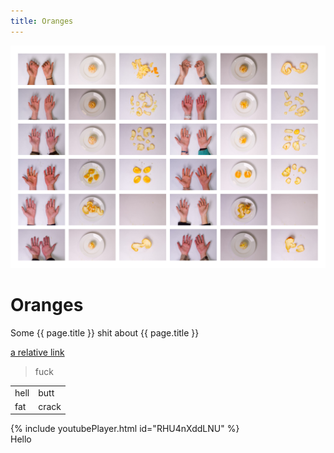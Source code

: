 ```yaml
---
title: Oranges
---
```


![](/assets/images/oranges/oranges.jpg)

# Oranges

Some {{ page.title }} shit about {{ page.title }}

[a relative link](another-page.md)

<blockquote>fuck</blockquote>

<table>
<tr>
<td>hell</td>
<td>butt</td>
</tr>
<tr>
<td>fat</td>
<td>crack</td>
</tr>
</table>

<div class="embed-youtube">{% include youtubePlayer.html id="RHU4nXddLNU" %}</div>
<div class="oranges">Hello</div>